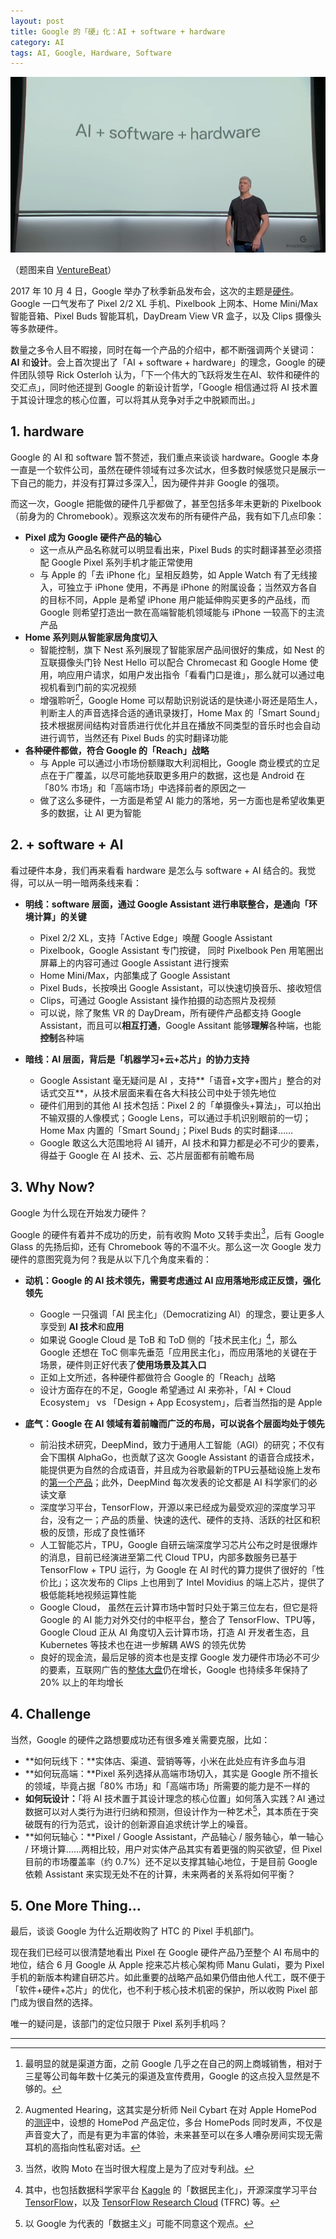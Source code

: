 ```yaml
---
layout: post
title: Google 的「硬」化：AI + software + hardware
category: AI
tags: AI, Google, Hardware, Software
---
```


![AI + software + hardware](/images/intersection.png)

（题图来自 [VentureBeat](https://venturebeat.com/2017/10/04/google-hardware-boss-rick-osterloh-says-ai-drives-companys-device-design-philosophy/)）



2017 年 10 月 4 日，Google 举办了秋季新品发布会，这次的主题是[硬件](https://www.youtube.com/watch?v=0YGoxbeSzLc)。Google 一口气发布了 Pixel 2/2 XL 手机、Pixelbook 上网本、Home Mini/Max 智能音箱、Pixel Buds 智能耳机，DayDream View VR 盒子，以及 Clips 摄像头等多款硬件。

数量之多令人目不暇接，同时在每一个产品的介绍中，都不断强调两个关键词：**AI** 和**设计**。会上首次提出了「AI + software + hardware」的理念，Google 的硬件团队领导 Rick Osterloh 认为，「下一个伟大的飞跃将发生在AI、软件和硬件的交汇点」，同时他还提到 Google 的新设计哲学，「Google 相信通过将 AI 技术置于其设计理念的核心位置，可以将其从竞争对手之中脱颖而出。」



## 1. hardware
Google 的 AI 和 software 暂不赘述，我们重点来谈谈 hardware。Google 本身一直是一个软件公司，虽然在硬件领域有过多次试水，但多数时候感觉只是展示一下自己的能力，并没有打算过多深入[^1]，因为硬件并非 Google 的强项。

而这一次，Google 把能做的硬件几乎都做了，甚至包括多年未更新的 Pixelbook（前身为的 Chromebook）。观察这次发布的所有硬件产品，我有如下几点印象：

- **Pixel 成为 Google 硬件产品的轴心**
  - 这一点从产品名称就可以明显看出来，Pixel Buds 的实时翻译甚至必须搭配 Google Pixel 系列手机才能正常使用
  - 与 Apple 的「去 iPhone 化」呈相反趋势，如 Apple Watch 有了无线接入，可独立于 iPhone 使用，不再是 iPhone 的附属设备；当然双方各自的目标不同，Apple 是希望 iPhone 用户能延伸购买更多的产品线，而 Google 则希望打造出一款在高端智能机领域能与 iPhone 一较高下的主流产品
- **Home 系列则从智能家居角度切入**
  - 智能控制，旗下 Nest 系列展现了智能家居产品间很好的集成，如 Nest 的互联摄像头门铃 Nest Hello 可以配合 Chromecast 和 Google Home 使用，响应用户请求，如用户发出指令「看看门口是谁」，那么就可以通过电视机看到门前的实况视频
  - 增强聆听[^2]，Google Home 可以帮助识别说话的是快递小哥还是陌生人，判断主人的声音选择合适的通讯录拨打，Home Max 的「Smart Sound」技术根据房间结构对音质进行优化并且在播放不同类型的音乐时也会自动进行调节，当然还有 Pixel Buds 的实时翻译功能
- **各种硬件都做，符合 Google 的「Reach」战略**
  - 与 Apple 可以通过小市场份额赚取大利润相比，Google 商业模式的立足点在于广覆盖，以尽可能地获取更多用户的数据，这也是 Android 在「80% 市场」和「高端市场」中选择前者的原因之一
  - 做了这么多硬件，一方面是希望 AI 能力的落地，另一方面也是希望收集更多的数据，让 AI 更为智能



## 2. + software + AI

看过硬件本身，我们再来看看 hardware 是怎么与 software + AI 结合的。我觉得，可以从一明一暗两条线来看：

- **明线：software 层面，通过 Google Assistant 进行串联整合，是通向「环境计算」的关键**

  - Pixel 2/2 XL，支持「Active Edge」唤醒 Google Assistant
  - Pixelbook，Google Assistant 专门按键， 同时 Pixelbook Pen 用笔圈出屏幕上的内容可通过 Google Assistant 进行搜索
  - Home Mini/Max，内部集成了 Google Assistant
  - Pixel Buds，长按唤出 Google Assistant，可以快速切换音乐、接收短信
  - Clips，可通过 Google Assistant 操作拍摄的动态照片及视频
  - 可以说，除了聚焦 VR 的 DayDream，所有硬件产品都支持 Google Assistant，而且可以**相互打通**，Google Assitant 能够**理解**各种端，也能**控制**各种端

- **暗线：AI 层面，背后是「机器学习+云+芯片」的协力支持**

  - Google Assistant 毫无疑问是 AI ，支持**「语音+文字+图片」整合的对话式交互**，从技术层面来看在各大科技公司中处于领先地位
  - 硬件们用到的其他 AI 技术包括：Pixel 2 的「单摄像头+算法」，可以拍出不输双摄的人像模式；Google Lens，可以通过手机识别眼前的一切；Home Max 内置的「Smart Sound」；Pixel Buds 的实时翻译……
  - Google 敢这么大范围地将 AI 铺开，AI 技术和算力都是必不可少的要素，得益于 Google 在 AI 技术、云、芯片层面都有前瞻布局



## 3. Why Now?
Google 为什么现在开始发力硬件？

Google 的硬件有着并不成功的历史，前有收购 Moto 又转手卖出[^3]，后有 Google Glass 的先扬后抑，还有 Chromebook 等的不温不火。那么这一次 Google 发力硬件的意图究竟为何？我是从以下几个角度来看的：

- **动机：Google 的 AI 技术领先，需要考虑通过 AI 应用落地形成正反馈，强化领先**

  - Google 一只强调「AI 民主化」（Democratizing AI）的理念，要让更多人享受到 **AI 技术**和**应用**
  - 如果说 Google Cloud 是 ToB 和 ToD 侧的「技术民主化」[^4]，那么 Google 还想在 ToC 侧率先垂范「应用民主化」，而应用落地的关键在于场景，硬件则正好代表了**使用场景及其入口**
  - 正如上文所述，各种硬件都做符合 Google 的「Reach」战略
  - 设计方面存在的不足，Google 希望通过 AI 来弥补，「AI + Cloud Ecosystem」 vs 「Design + App Ecosystem」，后者当然指的是 Apple

- **底气：Google 在 AI 领域有着前瞻而广泛的布局，可以说各个层面均处于领先**

  - 前沿技术研究，DeepMind，致力于通用人工智能（AGI）的研究；不仅有会下围棋 AlphaGo，也贡献了这次 Google Assistant 的语音合成技术，能提供更为自然的合成语音，并且成为谷歌最新的TPU云基础设施上发布的[第一个产品](https://deepmind.com/blog/wavenet-launches-google-assistant/)；此外，DeepMind 每次发表的论文都是 AI 科学家们的必读文章
  - 深度学习平台，TensorFlow，开源以来已经成为最受欢迎的深度学习平台，没有之一；产品的质量、快速的迭代、硬件的支持、活跃的社区和积极的反馈，形成了良性循环
  - 人工智能芯片，TPU，Google 自研云端深度学习芯片公布之时是很爆炸的消息，目前已经演进至第二代 Cloud TPU，内部多数服务已基于 TensorFlow + TPU 运行，为 Google 在 AI 时代的算力提供了很好的「性价比」；这次发布的 Clips 上也用到了 Intel Movidius 的端上芯片，提供了极低能耗地视频运算性能
  - Google Cloud， 虽然在云计算市场中暂时只处于第三位左右，但它是将 Google 的 AI 能力对外交付的中枢平台，整合了 TensorFlow、TPU等，Google Cloud 正从 AI 角度切入云计算市场，打造 AI 开发者生态，且 Kubernetes 等技术也在进一步解耦 AWS 的领先优势
  - 良好的现金流，最后足够的资本也是支撑 Google 发力硬件市场必不可少的要素，互联网广告的[整体大盘](http://ben-evans.com/benedictevans/2017/4/24/ten-year-futures)仍在增长，Google 也持续多年保持了 20% 以上的年均增长



## 4. Challenge

当然，Google 的硬件之路想要成功还有很多难关需要克服，比如：

- **如何玩线下：**实体店、渠道、营销等等，小米在此处应有许多血与泪
- **如何玩高端：**Pixel 系列选择从高端市场切入，其实是 Google 所不擅长的领域，毕竟占据「80% 市场」和「高端市场」所需要的能力是不一样的
- **如何玩设计：**「将 AI 技术置于其设计理念的核心位置」如何落入实践？AI 通过数据可以对人类行为进行归纳和预测，但设计作为一种艺术[^5]，其本质在于突破既有的行为范式，设计的创新源自追求统计学上的噪音。
- **如何玩轴心：**Pixel / Google Assistant，产品轴心 / 服务轴心，单一轴心 / 环境计算……两相比较，用户对实体产品其实有着更强的购买欲望，但 Pixel 目前的市场覆盖率（约 0.7%）还不足以支撑其轴心地位，于是目前 Google 依赖 Assistant 来实现无处不在的计算，未来两者的关系将如何平衡？



## 5. One More Thing...

最后，谈谈 Google 为什么近期收购了 HTC 的 Pixel 手机部门。

现在我们已经可以很清楚地看出 Pixel 在 Google 硬件产品乃至整个 AI 布局中的地位，结合 6 月 Google 从 Apple 挖来芯片核心架构师 Manu Gulati，要为 Pixel 手机的新版本构建自研芯片。如此重要的战略产品如果仍借由他人代工，既不便于「软件+硬件+芯片」的优化，也不利于核心技术机密的保护，所以收购 Pixel 部门成为很自然的选择。

唯一的疑问是，该部门的定位只限于 Pixel 系列手机吗？

----

[^1]: 最明显的就是渠道方面，之前 Google 几乎之在自己的网上商城销售，相对于三星等公司每年数十亿美元的渠道及宣传费用，Google 的这点投入显然是不够的。
[^2]: Augmented Hearing，这其实是分析师 Neil Cybart 在对 Apple HomePod 的[测评](https://www.aboveavalon.com/notes/2017/6/14/homepod)中，设想的 HomePod 产品定位，多台 HomePods 同时发声，不仅是声音变大了，而是有更为丰富的体验，未来甚至可以在多人嘈杂房间实现无需耳机的高指向性私密对话。
[^3]: 当然，收购 Moto 在当时很大程度上是为了应对专利战。
[^4]: 其中，也包括数据科学家平台 [Kaggle](https://www.kaggle.com/) 的「数据民主化」，开源深度学习平台 [TensorFlow](https://www.tensorflow.org/)，以及 [TensorFlow Research Cloud](https://www.tensorflow.org/tfrc) (TFRC) 等。
[^5]: 以 Google 为代表的「数据主义」可能不同意这个观点。